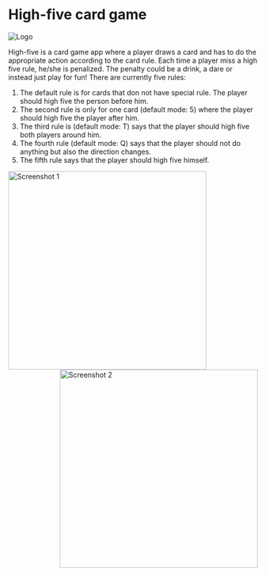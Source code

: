 # High-five card game

![Logo](https://cloud.githubusercontent.com/assets/17856537/24699559/a926c604-19f4-11e7-8907-09ab163c36c1.jpg)

High-five is a card game app where a player draws a card and has to do the appropriate action according to the card rule. Each time a player miss a high five rule, he/she is penalized. The penalty could be a drink, a dare or instead just play for fun! There are currently five rules:

1. The default rule is for cards that don not have special rule. The player should high five the person before him.
2. The second rule is only for one card (default mode: 5) where the player should high five the player after him.
3. The third rule is (default mode: T) says that the player should high five both players around him.
4. The fourth rule (default mode: Q) says that the player should not do anything but also the direction changes.
5. The fifth rule says that the player should high five himself.

<img src="https://cloud.githubusercontent.com/assets/17856537/24699490/688bb370-19f4-11e7-86ee-44058185c296.png" alt="Screenshot 1" width="400px" align="left"/>
<img src="https://cloud.githubusercontent.com/assets/17856537/24699491/688bfc86-19f4-11e7-9dba-ac6c105ad3f2.png" alt="Screenshot 2" width="400px" align="right"/>
